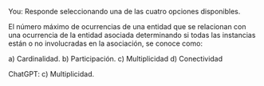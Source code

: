 You:
Responde seleccionando una de las cuatro opciones disponibles.

El número máximo de ocurrencias de una entidad que se relacionan con una ocurrencia de la entidad asociada determinando si todas las instancias están o no involucradas en la asociación, se conoce como:

a) Cardinalidad.
b) Participación.
c) Multiplicidad
d) Conectividad

ChatGPT:
c) Multiplicidad.
